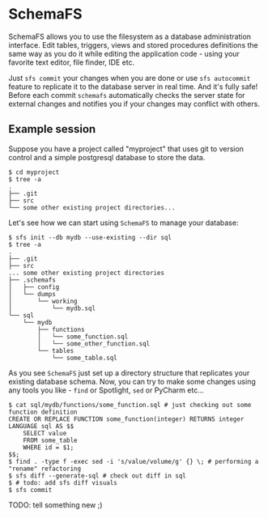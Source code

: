 SchemaFS
========
SchemaFS allows you to use the filesystem as a database administration interface.
Edit tables, triggers, views and stored procedures definitions the same way as you do it
while editing the application code - using your favorite text editor, file finder, IDE etc.

Just `sfs commit` your changes when you are done or use `sfs autocommit` feature to replicate it
to the database server in real time. And it's fully safe! Before each commit `schemafs` automatically checks
the server state for external changes and notifies you if your changes may conflict with others.

Example session
---------------
Suppose you have a project called "myproject" that uses git to version control and a simple postgresql database to store the data.

    $ cd myproject
    $ tree -a
    .
    ├── .git
    ├── src
    └── some other existing project directories...

Let's see how we can start using `SchemaFS` to manage your database: 

    $ sfs init --db mydb --use-existing --dir sql
    $ tree -a
    .
    ├── .git
    ├── src
    ... some other existing project directories
    ├── .schemafs
    │   ├── config
    │   └── dumps
    │       └── working
    │           └── mydb.sql
    └── sql
        └── mydb
            ├── functions
            │   └── some_function.sql
            │   └── some_other_function.sql
            └── tables
                └── some_table.sql

As you see `SchemaFS` just set up a directory structure that replicates your existing database schema.
Now, you can try to make some changes using any tools you like - `find` or Spotlight, `sed` or PyCharm etc...

    $ cat sql/mydb/functions/some_function.sql # just checking out some function definition
    CREATE OR REPLACE FUNCTION some_function(integer) RETURNS integer
    LANGUAGE sql AS $$
        SELECT value
        FROM some_table
        WHERE id = $1;
    $$;
    $ find . -type f -exec sed -i 's/value/volume/g' {} \; # performing a "rename" refactoring
    $ sfs diff --generate-sql # check out diff in sql
    $ # todo: add sfs diff visuals
    $ sfs commit

TODO: tell something new ;)




